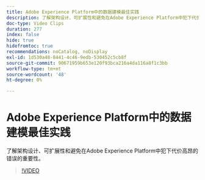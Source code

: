 ```yaml
---
title: Adobe Experience Platform中的数据建模最佳实践
description: 了解架构设计、可扩展性和避免在Adobe Experience Platform中犯下代价高昂的错误的重要性。
doc-type: Video Clips
duration: 277
index: false
hide: true
hidefromtoc: true
recommendations: noCatalog, noDisplay
exl-id: 1d530a48-8441-4c46-9edb-530452c5cb8f
source-git-commit: 90671959b653e120f93bca216a4da116a8f1c3bb
workflow-type: tm+mt
source-wordcount: '48'
ht-degree: 0%

---
```


# Adobe Experience Platform中的数据建模最佳实践

了解架构设计、可扩展性和避免在Adobe Experience Platform中犯下代价高昂的错误的重要性。

<!-- 85_S655_3442541_276_best-practices-for-data-modeling-in-adobe-experience-platform -->
>[!VIDEO](https://video.tv.adobe.com/v/3458291/?learn=on&enablevpops=true)
